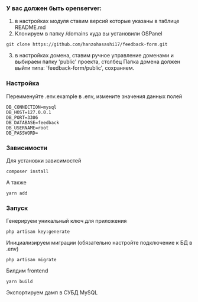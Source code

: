 ﻿
### У вас должен быть openserver:
1. в настройках модуля ставим версий которые указаны в таблице README.md
2. Клонируем в папку /domains куда вы установили OSPanel
```
git clone https://github.com/hanzohasashi17/feedback-form.git
```
3. в настройках домена, ставим ручное управление доменами и выбираем папку 'public' проекта, столбец Папка домена должен выйти типа: 'feedback-form/public', сохраняем.

### Настройка
Переименуйте .env.example в .env, измените значения данных полей
```
DB_CONNECTION=mysql
DB_HOST=127.0.0.1
DB_PORT=3306
DB_DATABASE=feedback
DB_USERNAME=root
DB_PASSWORD=
```

### Зависимости
Для установки зависимостей
```
composer install
```

А также
```
yarn add
```

### Запуск
Генерируем уникальный ключ для приложения
```
php artisan key:generate
```

Инициализируем миграции (обязательно настройте подключение к БД в .env)
```
php artisan migrate
```
Билдим frontend
```
yarn build
```
Экспортируем дамп в СУБД MySQL



